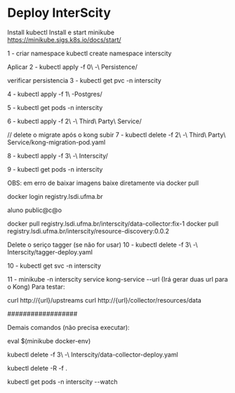 # Deploy InterScity

Install kubectl
Install e start minikube
https://minikube.sigs.k8s.io/docs/start/

1 - criar namespace
kubectl create namespace interscity


Aplicar
2 - kubectl apply -f 0\ -\ Persistence/


verificar persistencia
3 - kubectl get pvc -n interscity


4 - kubectl apply -f 1\ -Postgres/


5 - kubectl get pods -n interscity

6 - kubectl apply -f 2\ -\ Third\ Party\ Service/

// delete o migrate após o kong subir
7 - kubectl delete -f 2\ -\ Third\ Party\ Service/kong-migration-pod.yaml  

8 -  kubectl apply -f 3\ -\ Interscity/

9 - kubectl get pods -n interscity

OBS: em erro de baixar imagens baixe diretamente via docker pull

docker login registry.lsdi.ufma.br

aluno
public@c@o

docker pull registry.lsdi.ufma.br/interscity/data-collector:fix-1
docker pull registry.lsdi.ufma.br/interscity/resource-discovery:0.0.2

Delete o seriço tagger (se não for usar)
10 - kubectl delete -f 3\ -\ Interscity/tagger-deploy.yaml

10 - kubectl get svc -n interscity

11 - minikube -n interscity service kong-service --url
(Irá gerar duas url para o Kong)
Para testar:

curl http://{url}/upstreams 
curl http://{url}/collector/resources/data


##################

Demais comandos (não precisa executar):

eval $(minikube docker-env)

kubectl delete -f 3\ -\ Interscity/data-collector-deploy.yaml

kubectl delete -R -f .

kubectl get pods -n interscity --watch